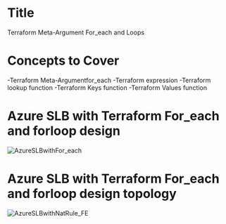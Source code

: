 # Title
Terraform Meta-Argument For_each and Loops

# Concepts to Cover
-Terraform Meta-Argumentfor_each
-Terraform expression
-Terraform lookup function
-Terraform Keys function
-Terraform Values function

# Azure SLB with Terraform For_each and forloop design
![AzureSLBwithFor_each](https://user-images.githubusercontent.com/105049520/177173302-6a264033-abe2-4571-9ecc-f4764da50a7a.JPG)

# Azure SLB with Terraform For_each and forloop design topology
![AzureSLBwithNatRule_FE](https://user-images.githubusercontent.com/105049520/177174035-90944b56-b15f-43bf-9473-07f5c8dd081a.JPG)
